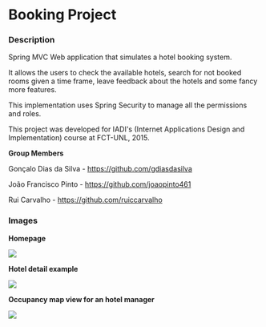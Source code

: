 # Booking Project #

### Description ###

Spring MVC Web application that simulates a hotel booking system.

It allows the users to check the available hotels, search for not booked rooms given a time frame, leave feedback about the hotels and some fancy more features.

This implementation uses Spring Security to manage all the permissions and roles.

This project was developed for IADI's (Internet Applications Design and Implementation) course at FCT-UNL, 2015.

**Group Members**

Gonçalo Dias da Silva - https://github.com/gdiasdasilva

João Francisco Pinto - https://github.com/joaopinto461

Rui Carvalho - https://github.com/ruiccarvalho

### Images ###

**Homepage**

<img src="http://imgur.com/6xgWzXe.png"/>

**Hotel detail example**

<img src="http://imgur.com/7XMVfqH.png"/>

**Occupancy map view for an hotel manager**

<img src="http://imgur.com/nv28FaP.png"/>
